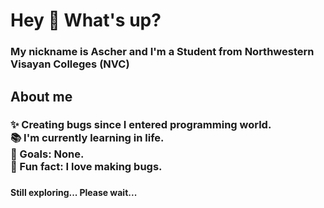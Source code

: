 <h1 align="left">Hey 👋 What's up?</h1>

###

<h3 align="left">My nickname is Ascher and I'm a Student from Northwestern Visayan Colleges (NVC)</h3>

###

<h2 align="left">About me</h2>

###

<h3 align="left">✨ Creating bugs since I entered programming world.<br>📚 I'm currently learning in life.<br>🎯 Goals: None.<br>🎲 Fun fact: I love making bugs.</h3>

###

<h4 align="left">Still exploring... Please wait...</h4>

###

<div align="left">
</div>

###
